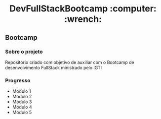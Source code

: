 <h1 align = "center"> DevFullStackBootcamp :computer: :wrench:</h1>

<h2> Bootcamp </h2>

<h3> Sobre o projeto </h3>
<p> Repositório criado com objetivo de auxiliar com o Bootcamp de desenvolvimento FullStack ministrado pelo IGTI </p>

<h3> Progresso </h3>
 <ul>
 <li>Módulo 1</li>
  <li>Módulo 2</li>
  <li>Módulo 3</li>
  <li>Módulo 4</li>
  <li>Módulo 5</li>
</ul>
